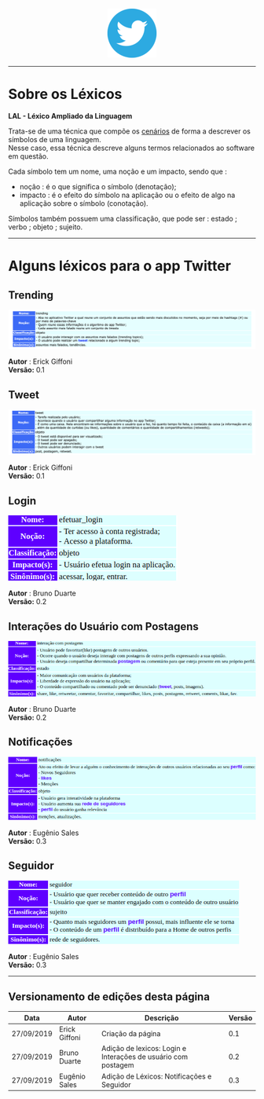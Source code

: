 <span style="margin-left: 40%;">![Twitter Logo](../../images/twitter-logo-100px.png)</span>
***
# Sobre os Léxicos
**LAL - Léxico Ampliado da Linguagem**

Trata-se de uma técnica que compõe os [cenários](../cenarios/cenarios.md) de forma a descrever os símbolos de uma linguagem. </br> Nesse caso, essa técnica descreve alguns termos relacionados ao software em questão.

Cada símbolo tem um nome, uma noção e um impacto, sendo que :
- noção : é o que significa o símbolo (denotação);
- impacto : é o efeito do símbolo na aplicação ou o efeito de algo na aplicação sobre o símbolo (conotação).

Símbolos também possuem uma classificação, que pode ser : estado ; verbo ; objeto ; sujeito.
***
# Alguns léxicos para o app Twitter
## Trending
<span style="margin-left: 0%;">![Trending Topics](./images/trending.png)</span>

**Autor** : Erick Giffoni </br>
**Versão:** 0.1

## Tweet
<span style="margin-left: 0%;">![Trending Topics](./images/tweet.png)</span>

**Autor** : Erick Giffoni </br>
**Versão:** 0.1

## Login
<span style="margin-left: 0%;">![Login](./images/login.png)</span>

**Autor** : Bruno Duarte </br>
**Versão:** 0.2

## Interações do Usuário com Postagens
<span style="margin-left: 0%;">![Login](./images/user_interactions.png)</span>

**Autor** : Bruno Duarte </br>
**Versão:** 0.2

## Notificações
<span style="margin-left: 0%;">![Login](./images/notifications.png)</span>

**Autor** : Eugênio Sales </br>
**Versão:** 0.3

## Seguidor
<span style="margin-left: 0%;">![Login](./images/follower.png)</span>

**Autor** : Eugênio Sales </br>
**Versão:** 0.3
***
## Versionamento de edições desta página
| Data | Autor | Descrição | Versão |
|------|-------|-----------|--------|
| 27/09/2019 | Erick Giffoni | Criação da página | 0.1 |
| 27/09/2019 | Bruno Duarte | Adição de lexicos: Login e Interações de usuário com postagem | 0.2 |
| 27/09/2019 | Eugênio Sales | Adição de Léxicos: Notificações e Seguidor | 0.3 |
